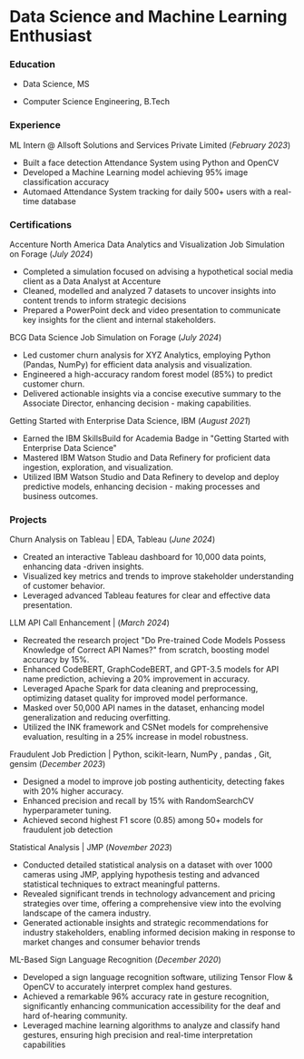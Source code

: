 # Data Science and Machine Learning Enthusiast

### Education
- Data Science, MS

- Computer Science Engineering, B.Tech

### Experience 

ML Intern @ Allsoft Solutions and Services Private Limited (_February 2023_)
- Built a face detection Attendance System using Python and OpenCV 
- Developed a Machine Learning model achieving 95% image classification accuracy
- Automaed Attendance System tracking for daily 500+ users with a real-time database

### Certifications

Accenture North America Data Analytics and Visualization Job Simulation on Forage (_July 2024_)

- Completed a simulation focused on advising a hypothetical social media client as a Data Analyst at Accenture
- Cleaned, modelled and analyzed 7 datasets to uncover insights into content trends to inform strategic decisions
- Prepared a PowerPoint deck and video presentation to communicate key insights for the client and internal 
stakeholders.

BCG Data Science Job Simulation on Forage (_July 2024_)

- Led customer churn analysis for XYZ Analytics, employing Python (Pandas, NumPy) for efficient data analysis 
and visualization.
- Engineered a high-accuracy random forest model (85%) to predict customer churn.
- Delivered actionable insights via a concise executive summary to the Associate Director, enhancing decision - making capabilities.
  
Getting Started with Enterprise Data Science, IBM (_August 2021_)
- Earned the IBM SkillsBuild for Academia Badge in "Getting Started with Enterprise Data Science"
- Mastered IBM Watson Studio and Data Refinery for proficient data ingestion, exploration, and visualization.
- Utilized IBM Watson Studio and Data Refinery to develop and deploy predictive models, enhancing decision -
making processes and business outcomes.


### Projects
Churn Analysis on Tableau | EDA, Tableau (_June 2024_)

- Created an interactive Tableau dashboard for 10,000 data points, enhancing data -driven insights.
- Visualized key metrics and trends to improve stakeholder understanding of customer behavior.
- Leveraged advanced Tableau features for clear and effective data presentation.

LLM API Call Enhancement | (_March 2024_)

- Recreated the research project "Do Pre-trained Code Models Possess Knowledge of Correct API Names?" from scratch, boosting model accuracy by 15%.
- Enhanced CodeBERT, GraphCodeBERT, and GPT-3.5 models for API name prediction, achieving a 20% improvement in accuracy.
- Leveraged Apache Spark for data cleaning and preprocessing, optimizing dataset quality for improved model performance.
- Masked over 50,000 API names in the dataset, enhancing model generalization and reducing overfitting.
- Utilized the INK framework and CSNet models for comprehensive evaluation, resulting in a 25% increase in model robustness.


Fraudulent Job Prediction | Python, scikit-learn, NumPy , pandas , Git, gensim (_December 2023_)

- Designed a model to improve job posting authenticity, detecting fakes with 20% higher accuracy.
- Enhanced precision and recall by 15% with RandomSearchCV hyperparameter tuning.
- Achieved second highest F1 score (0.85) among 50+ models for fraudulent job detection

Statistical Analysis | JMP (_November 2023_)

- Conducted detailed statistical analysis on a dataset with over 1000 cameras using JMP, applying hypothesis testing 
and advanced statistical techniques to extract meaningful patterns.
- Revealed significant trends in technology advancement and pricing strategies over time, offering a comprehensive 
view into the evolving landscape of the camera industry.
- Generated actionable insights and strategic recommendations for industry stakeholders, enabling informed decision making in response to market changes and consumer behavior trends

ML-Based Sign Language Recognition (_December 2020_)

- Developed a sign language recognition software, utilizing Tensor Flow & OpenCV to accurately interpret complex hand
gestures.
- Achieved a remarkable 96% accuracy rate in gesture recognition, significantly enhancing communication accessibility for the deaf and hard of-hearing community.
- Leveraged machine learning algorithms to analyze and classify hand gestures, ensuring high precision and real-time interpretation capabilities

 
